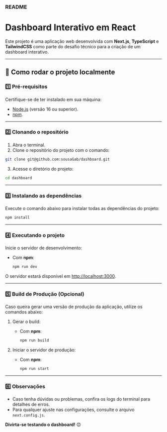 ### README

# Dashboard Interativo em React

Este projeto é uma aplicação web desenvolvida com **Next.js**, **TypeScript** e **TailwindCSS** como parte do desafio técnico para a criação de um dashboard interativo.

---

## 🚀 Como rodar o projeto localmente

### 1️⃣ Pré-requisitos

Certifique-se de ter instalado em sua máquina:  
- [Node.js](https://nodejs.org) (versão 16 ou superior).  
- [npm](https://www.npmjs.com/).

---

### 2️⃣ Clonando o repositório

1. Abra o terminal.
2. Clone o repositório do projeto com o comando:

```bash
git clone git@github.com:sousaGab/dashboard.git
```

3. Acesse o diretório do projeto:

```bash
cd dashboard
```

---

### 3️⃣ Instalando as dependências

Execute o comando abaixo para instalar todas as dependências do projeto:

  ```bash
  npm install
  ```

---

### 4️⃣ Executando o projeto

Inicie o servidor de desenvolvimento:

- Com **npm**:
  ```bash
  npm run dev
  ```

O servidor estará disponível em [http://localhost:3000](http://localhost:3000).  

---

### 5️⃣ Build de Produção (Opcional)

Caso queira gerar uma versão de produção da aplicação, utilize os comandos abaixo:

1. Gerar o build:

   - Com **npm**:
     ```bash
     npm run build
     ```

2. Iniciar o servidor de produção:

   - Com **npm**:
     ```bash
     npm run start
     ```

---

### 6️⃣ Observações
- Caso tenha dúvidas ou problemas, confira os logs do terminal para detalhes de erros.  
- Para qualquer ajuste nas configurações, consulte o arquivo `next.config.js`.  

**Divirta-se testando o dashboard!** 😊
